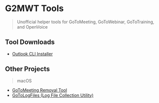 # G2MWT Tools
> Unofficial helper tools for GoToMeeting, GoToWebinar, GoToTraining, and OpenVoice

## Tool Downloads
* [Outlook CLI Installer](https://github.com/robotmachine/G2MWT-Tools/releases/download/latest/outlook_cli_install.zip)

## Other Projects
> macOS
* [GoToMeeting Removal Tool](https://github.com/robotmachine/GoToMeeting-Removal-Tool)
* [GoToLogFiles (Log File Collection Utility)](https://github.com/robotmachine/GoToLogFiles)

